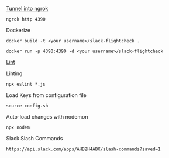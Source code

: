 [Tunnel into ngrok](https://api.slack.com/tutorials/tunneling-with-ngrok)

`ngrok http 4390`

Dockerize

`docker build -t <your username>/slack-flightcheck .`

`docker run -p 4390:4390 -d <your username>/slack-flightcheck`

[Lint](https://eslint.org/docs/user-guide/getting-started)

Linting

`npx eslint *.js`

Load Keys from configuration file

`source config.sh`

Auto-load changes with nodemon

`npx nodem`

Slack Slash Commands

`https://api.slack.com/apps/AHB2H4ABX/slash-commands?saved=1`